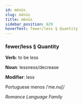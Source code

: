 ```yaml
---
id: mënüs
slug: mënüs
title: mënüs
sidebar_position: 629
hoverText: fewer/less § Quantity
---
```


### fewer/less § Quantity

**Verb**: to be less

**Noun**: lessness/decrease

**Modifier**: less

Portuguese menos /ˈme.nuʃ/

*Romance Language Family*